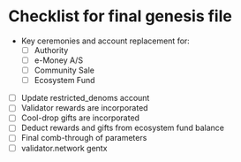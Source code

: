 # Checklist for final genesis file

* Key ceremonies and account replacement for:
  * [ ] Authority
  * [ ] e-Money A/S
  * [ ] Community Sale
  * [ ] Ecosystem Fund
* [ ] Update restricted_denoms account
* [ ] Validator rewards are incorporated
* [ ] Cool-drop gifts are incorporated
* [ ] Deduct rewards and gifts from ecosystem fund balance
* [ ] Final comb-through of parameters
* [ ] validator.network gentx
